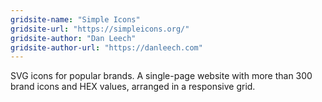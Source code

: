 ```yaml
---
gridsite-name: "Simple Icons"
gridsite-url: "https://simpleicons.org/"
gridsite-author: "Dan Leech"
gridsite-author-url: "https://danleech.com"
---
```


SVG icons for popular brands. A single-page website with more than 300 brand icons and HEX values, arranged in a responsive grid.
